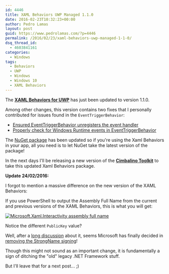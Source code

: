 ```yaml
---
id: 4446
title: XAML Behaviors UWP Managed 1.1.0
date: 2016-02-23T10:32:23+00:00
author: Pedro Lamas
layout: post
guid: https://www.pedrolamas.com/?p=4446
permalink: /2016/02/23/xaml-behaviors-uwp-managed-1-1-0/
dsq_thread_id:
  - 4603841161
categories:
  - Windows
tags:
  - Behaviors
  - UWP
  - Windows
  - Windows 10
  - XAML Behaviors
---
```

The [**XAML Behaviors for UWP**](https://github.com/Microsoft/XamlBehaviors) has just been updated to version 1.1.0.

Among other changes, this version contains two fixes that I personally contributed for issues found in the `EventTriggerBehavior`:

 * [Ensured EventTriggerBehavior unregisters the event handler](https://github.com/Microsoft/XamlBehaviors/commit/2ad49665200730a25ea61e1bd950ea5887989468)
 * [Properly check for Windows Runtime events in EventTriggerBehavior](https://github.com/Microsoft/XamlBehaviors/commit/71bf9ba628d562f56418b122d9b08bd0a6ff7c55)

The [NuGet package](https://www.nuget.org/packages/Microsoft.Xaml.Behaviors.Uwp.Managed/) has been updated so if you're using the Xaml Behaviors in your app, all you need is to let NuGet take the latest version of the package!

In the next days I'll be releasing a new version of the [**Cimbalino Toolkit**](http://cimbalino.org) to take this updated Xaml Behaviors package.

**Update 24/02/2016:**

I forgot to mention a massive difference on the new version of the XAML Behaviors:

If you use PowerShell to output the Assembly Full Name from the current and previous versions of the XAML Behaviors, this is what you will get:

[![Microsoft.Xaml.Interactivity assembly full name](https://www.pedrolamas.com/wp-content/uploads/2016/02/Microsoft.Xaml_.Interactivity-assembly-full-name.png)](https://www.pedrolamas.com/wp-content/uploads/2016/02/Microsoft.Xaml_.Interactivity-assembly-full-name.png)

Notice the different `PublicKey` value?

Well, after a [long discussion](https://github.com/Microsoft/XamlBehaviors/pull/29#issuecomment-162572491) about it, seems Microsoft has finally decided in [removing the StrongName signing](https://github.com/Microsoft/XamlBehaviors/commit/ceb2f68109c032ab997e9c5bb43aebadf81cfbcf)!

Though this might not sound as an important change, it is fundamentally a sign of ditching the "old" legacy .NET Framework stuff.

But I'll leave that for a next post... ;)